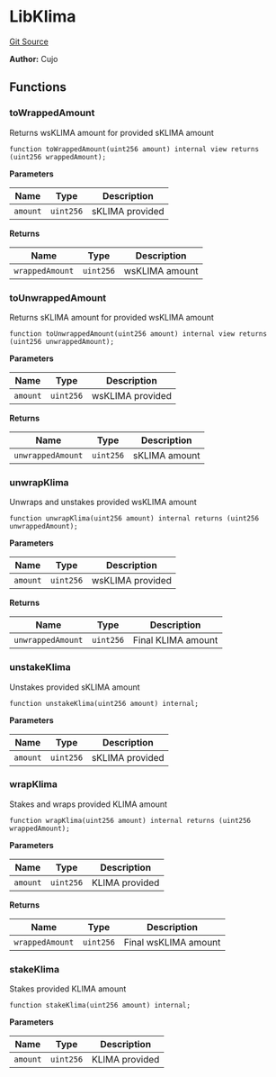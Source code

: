 # LibKlima
[Git Source](https://github.com/KlimaDAO/klimadao-solidity/blob/0daf6561853dcea28093c3f0ddf1098de21c5de2/src/infinity/libraries/LibKlima.sol)

**Author:**
Cujo


## Functions
### toWrappedAmount

Returns wsKLIMA amount for provided sKLIMA amount


```solidity
function toWrappedAmount(uint256 amount) internal view returns (uint256 wrappedAmount);
```
**Parameters**

|Name|Type|Description|
|----|----|-----------|
|`amount`|`uint256`|           sKLIMA provided|

**Returns**

|Name|Type|Description|
|----|----|-----------|
|`wrappedAmount`|`uint256`|   wsKLIMA amount|


### toUnwrappedAmount

Returns sKLIMA amount for provided wsKLIMA amount


```solidity
function toUnwrappedAmount(uint256 amount) internal view returns (uint256 unwrappedAmount);
```
**Parameters**

|Name|Type|Description|
|----|----|-----------|
|`amount`|`uint256`|           wsKLIMA provided|

**Returns**

|Name|Type|Description|
|----|----|-----------|
|`unwrappedAmount`|`uint256`|   sKLIMA amount|


### unwrapKlima

Unwraps and unstakes provided wsKLIMA amount


```solidity
function unwrapKlima(uint256 amount) internal returns (uint256 unwrappedAmount);
```
**Parameters**

|Name|Type|Description|
|----|----|-----------|
|`amount`|`uint256`|           wsKLIMA provided|

**Returns**

|Name|Type|Description|
|----|----|-----------|
|`unwrappedAmount`|`uint256`|   Final KLIMA amount|


### unstakeKlima

Unstakes provided sKLIMA amount


```solidity
function unstakeKlima(uint256 amount) internal;
```
**Parameters**

|Name|Type|Description|
|----|----|-----------|
|`amount`|`uint256`|           sKLIMA provided|


### wrapKlima

Stakes and wraps provided KLIMA amount


```solidity
function wrapKlima(uint256 amount) internal returns (uint256 wrappedAmount);
```
**Parameters**

|Name|Type|Description|
|----|----|-----------|
|`amount`|`uint256`|           KLIMA provided|

**Returns**

|Name|Type|Description|
|----|----|-----------|
|`wrappedAmount`|`uint256`|   Final wsKLIMA amount|


### stakeKlima

Stakes provided KLIMA amount


```solidity
function stakeKlima(uint256 amount) internal;
```
**Parameters**

|Name|Type|Description|
|----|----|-----------|
|`amount`|`uint256`|           KLIMA provided|



